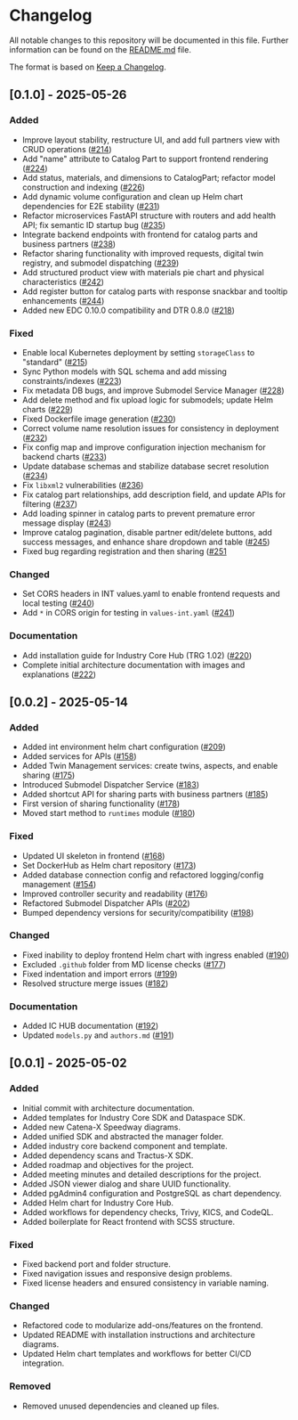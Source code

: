 # Changelog

All notable changes to this repository will be documented in this file.
Further information can be found on the [README.md](README.md) file.

The format is based on [Keep a Changelog](https://keepachangelog.com/en/1.0.0/).

## [0.1.0] - 2025-05-26

### Added

- Improve layout stability, restructure UI, and add full partners view with CRUD operations ([#214](https://github.com/eclipse-tractusx/industry-core-hub/pull/214))
- Add "name" attribute to Catalog Part to support frontend rendering ([#224](https://github.com/eclipse-tractusx/industry-core-hub/pull/224))
- Add status, materials, and dimensions to CatalogPart; refactor model construction and indexing ([#226](https://github.com/eclipse-tractusx/industry-core-hub/pull/226))
- Add dynamic volume configuration and clean up Helm chart dependencies for E2E stability ([#231](https://github.com/eclipse-tractusx/industry-core-hub/pull/231))
- Refactor microservices FastAPI structure with routers and add health API; fix semantic ID startup bug ([#235](https://github.com/eclipse-tractusx/industry-core-hub/pull/235))
- Integrate backend endpoints with frontend for catalog parts and business partners ([#238](https://github.com/eclipse-tractusx/industry-core-hub/pull/238))
- Refactor sharing functionality with improved requests, digital twin registry, and submodel dispatching ([#239](https://github.com/eclipse-tractusx/industry-core-hub/pull/239))
- Add structured product view with materials pie chart and physical characteristics ([#242](https://github.com/eclipse-tractusx/industry-core-hub/pull/242))
- Add register button for catalog parts with response snackbar and tooltip enhancements ([#244](https://github.com/eclipse-tractusx/industry-core-hub/pull/244))
- Added new EDC 0.10.0 compatibility and DTR 0.8.0 ([#218](https://github.com/eclipse-tractusx/industry-core-hub/pull/218))

### Fixed

- Enable local Kubernetes deployment by setting `storageClass` to "standard" ([#215](https://github.com/eclipse-tractusx/industry-core-hub/pull/215))
- Sync Python models with SQL schema and add missing constraints/indexes ([#223](https://github.com/eclipse-tractusx/industry-core-hub/pull/223))
- Fix metadata DB bugs, and improve Submodel Service Manager ([#228](https://github.com/eclipse-tractusx/industry-core-hub/pull/228))
- Add delete method and fix upload logic for submodels; update Helm charts ([#229](https://github.com/eclipse-tractusx/industry-core-hub/pull/229))
- Fixed Dockerfile image generation ([#230](https://github.com/eclipse-tractusx/industry-core-hub/pull/230))
- Correct volume name resolution issues for consistency in deployment ([#232](https://github.com/eclipse-tractusx/industry-core-hub/pull/232))
- Fix config map and improve configuration injection mechanism for backend charts ([#233](https://github.com/eclipse-tractusx/industry-core-hub/pull/233))
- Update database schemas and stabilize database secret resolution ([#234](https://github.com/eclipse-tractusx/industry-core-hub/pull/234))
- Fix `libxml2` vulnerabilities ([#236](https://github.com/eclipse-tractusx/industry-core-hub/pull/236))
- Fix catalog part relationships, add description field, and update APIs for filtering ([#237](https://github.com/eclipse-tractusx/industry-core-hub/pull/237))
- Add loading spinner in catalog parts to prevent premature error message display ([#243](https://github.com/eclipse-tractusx/industry-core-hub/pull/243))
- Improve catalog pagination, disable partner edit/delete buttons, add success messages, and enhance share dropdown and table ([#245](https://github.com/eclipse-tractusx/industry-core-hub/pull/245))
- Fixed bug regarding registration and then sharing ([#251](https://github.com/eclipse-tractusx/industry-core-hub/pull/251)


### Changed

- Set CORS headers in INT values.yaml to enable frontend requests and local testing ([#240](https://github.com/eclipse-tractusx/industry-core-hub/pull/240))
- Add `*` in CORS origin for testing in `values-int.yaml` ([#241](https://github.com/eclipse-tractusx/industry-core-hub/pull/241))

### Documentation

- Add installation guide for Industry Core Hub (TRG 1.02) ([#220](https://github.com/eclipse-tractusx/industry-core-hub/pull/220))
- Complete initial architecture documentation with images and explanations ([#222](https://github.com/eclipse-tractusx/industry-core-hub/pull/222))

## [0.0.2] - 2025-05-14

### Added

- Added int environment helm chart configuration ([#209](https://github.com/eclipse-tractusx/industry-core-hub/pull/209))
- Added services for APIs ([#158](https://github.com/eclipse-tractusx/industry-core-hub/pull/158))
- Added Twin Management services: create twins, aspects, and enable sharing ([#175](https://github.com/eclipse-tractusx/industry-core-hub/pull/175))
- Introduced Submodel Dispatcher Service ([#183](https://github.com/eclipse-tractusx/industry-core-hub/pull/183))
- Added shortcut API for sharing parts with business partners ([#185](https://github.com/eclipse-tractusx/industry-core-hub/pull/185))
- First version of sharing functionality ([#178](https://github.com/eclipse-tractusx/industry-core-hub/pull/178))
- Moved start method to `runtimes` module ([#180](https://github.com/eclipse-tractusx/industry-core-hub/pull/180))

### Fixed

- Updated UI skeleton in frontend ([#168](https://github.com/eclipse-tractusx/industry-core-hub/pull/168))
- Set DockerHub as Helm chart repository ([#173](https://github.com/eclipse-tractusx/industry-core-hub/pull/173))
- Added database connection config and refactored logging/config management ([#154](https://github.com/eclipse-tractusx/industry-core-hub/pull/154))
- Improved controller security and readability ([#176](https://github.com/eclipse-tractusx/industry-core-hub/pull/176))
- Refactored Submodel Dispatcher APIs ([#202](https://github.com/eclipse-tractusx/industry-core-hub/pull/202))
- Bumped dependency versions for security/compatibility ([#198](https://github.com/eclipse-tractusx/industry-core-hub/pull/198))

### Changed

- Fixed inability to deploy frontend Helm chart with ingress enabled ([#190](https://github.com/eclipse-tractusx/industry-core-hub/pull/190))
- Excluded `.github` folder from MD license checks ([#177](https://github.com/eclipse-tractusx/industry-core-hub/pull/177))
- Fixed indentation and import errors ([#199](https://github.com/eclipse-tractusx/industry-core-hub/pull/199))
- Resolved structure merge issues ([#182](https://github.com/eclipse-tractusx/industry-core-hub/pull/182))

### Documentation

- Added IC HUB documentation ([#192](https://github.com/eclipse-tractusx/industry-core-hub/pull/192))
- Updated `models.py` and `authors.md` ([#191](https://github.com/eclipse-tractusx/industry-core-hub/pull/191))

## [0.0.1] - 2025-05-02

### Added

- Initial commit with architecture documentation.
- Added templates for Industry Core SDK and Dataspace SDK.
- Added new Catena-X Speedway diagrams.
- Added unified SDK and abstracted the manager folder.
- Added industry core backend component and template.
- Added dependency scans and Tractus-X SDK.
- Added roadmap and objectives for the project.
- Added meeting minutes and detailed descriptions for the project.
- Added JSON viewer dialog and share UUID functionality.
- Added pgAdmin4 configuration and PostgreSQL as chart dependency.
- Added Helm chart for Industry Core Hub.
- Added workflows for dependency checks, Trivy, KICS, and CodeQL.
- Added boilerplate for React frontend with SCSS structure.

### Fixed

- Fixed backend port and folder structure.
- Fixed navigation issues and responsive design problems.
- Fixed license headers and ensured consistency in variable naming.

### Changed

- Refactored code to modularize add-ons/features on the frontend.
- Updated README with installation instructions and architecture diagrams.
- Updated Helm chart templates and workflows for better CI/CD integration.

### Removed

- Removed unused dependencies and cleaned up files.